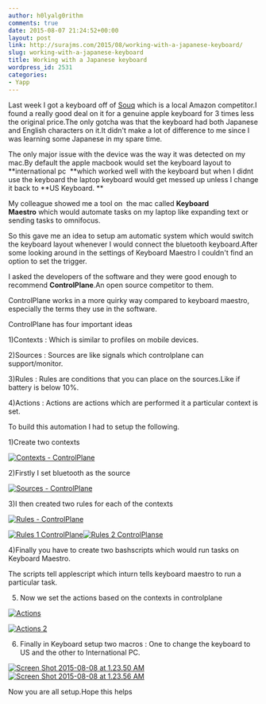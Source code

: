 ```yaml
---
author: h0lyalg0rithm
comments: true
date: 2015-08-07 21:24:52+00:00
layout: post
link: http://surajms.com/2015/08/working-with-a-japanese-keyboard/
slug: working-with-a-japanese-keyboard
title: Working with a Japanese keyboard
wordpress_id: 2531
categories:
- Yapp
---
```


Last week I got a keyboard off of [Souq](http://souq.com) which is a local Amazon competitor.I found a really good deal on it for a genuine apple keyboard for 3 times less the original price.The only gotcha was that the keyboard had both Japanese and English characters on it.It didn't make a lot of difference to me since I was learning some Japanese in my spare time.

The only major issue with the device was the way it was detected on my mac.By default the apple macbook would set the keyboard layout to **international pc  **which worked well with the keyboard but when I didnt use the keyboard the laptop keyboard would get messed up unless I change it back to **US Keyboard. **

My colleague showed me a tool on  the mac called **Keyboard Maestro** which would automate tasks on my laptop like expanding text or sending tasks to omnifocus.<!-- more -->

So this gave me an idea to setup am automatic system which would switch the keyboard layout whenever I would connect the bluetooth keyboard.After some looking around in the settings of Keyboard Maestro I couldn't find an option to set the trigger.

I asked the developers of the software and they were good enough to recommend **ControlPlane**.An open source competitor to them.

ControlPlane works in a more quirky way compared to keyboard maestro, especially the terms they use in the software.



ControlPlane has four important ideas

1)Contexts : Which is similar to profiles on mobile devices.

2)Sources : Sources are like signals which controlplane can support/monitor.

3)Rules : Rules are conditions that you can place on the sources.Like if battery is below 10%.

4)Actions : Actions are actions which are performed it a particular context is set.

To build this automation I had to setup the following.

1)Create two contexts

[![Contexts - ControlPlane](http://surajms.com/wp-content/uploads/2015/08/Screen-Shot-2015-08-08-at-1.13.41-AM.png)](http://surajms.com/wp-content/uploads/2015/08/Screen-Shot-2015-08-08-at-1.13.41-AM.png)

2)Firstly I set bluetooth as the source

[![Sources - ControlPlane](http://surajms.com/wp-content/uploads/2015/08/Screen-Shot-2015-08-08-at-1.11.28-AM.png)](http://surajms.com/wp-content/uploads/2015/08/Screen-Shot-2015-08-08-at-1.11.28-AM.png)

3)I then created two rules for each of the contexts

[![Rules - ControlPlane](http://surajms.com/wp-content/uploads/2015/08/Screen-Shot-2015-08-08-at-1.13.14-AM.png)](http://surajms.com/wp-content/uploads/2015/08/Screen-Shot-2015-08-08-at-1.13.14-AM.png)




[![Rules 1 ControlPlane](http://surajms.com/wp-content/uploads/2015/08/Screen-Shot-2015-08-08-at-1.15.02-AM.png)](http://surajms.com/wp-content/uploads/2015/08/Screen-Shot-2015-08-08-at-1.15.02-AM.png)[![Rules 2 ControlPlanse](http://surajms.com/wp-content/uploads/2015/08/Screen-Shot-2015-08-08-at-1.16.12-AM.png)](http://surajms.com/wp-content/uploads/2015/08/Screen-Shot-2015-08-08-at-1.16.12-AM.png)




4)Finally you have to create two bashscripts which would run tasks on Keyboard Maestro.




The scripts tell applescript which inturn tells keyboard maestro to run a particular task.

5) Now we set the actions based on the contexts in controlplane

[![Actions](http://surajms.com/wp-content/uploads/2015/08/Screen-Shot-2015-08-08-at-1.21.40-AM.png)](http://surajms.com/wp-content/uploads/2015/08/Screen-Shot-2015-08-08-at-1.21.40-AM.png)

[![Actions 2](http://surajms.com/wp-content/uploads/2015/08/Screen-Shot-2015-08-08-at-1.22.13-AM.png)](http://surajms.com/wp-content/uploads/2015/08/Screen-Shot-2015-08-08-at-1.22.13-AM.png)

6) Finally in Keyboard setup two macros : One to change the keyboard to US and the other to International PC.

[![Screen Shot 2015-08-08 at 1.23.50 AM](http://surajms.com/wp-content/uploads/2015/08/Screen-Shot-2015-08-08-at-1.23.50-AM.png)](http://surajms.com/wp-content/uploads/2015/08/Screen-Shot-2015-08-08-at-1.23.50-AM.png) [![Screen Shot 2015-08-08 at 1.23.56 AM](http://surajms.com/wp-content/uploads/2015/08/Screen-Shot-2015-08-08-at-1.23.56-AM.png)](http://surajms.com/wp-content/uploads/2015/08/Screen-Shot-2015-08-08-at-1.23.56-AM.png)

Now you are all setup.Hope this helps
